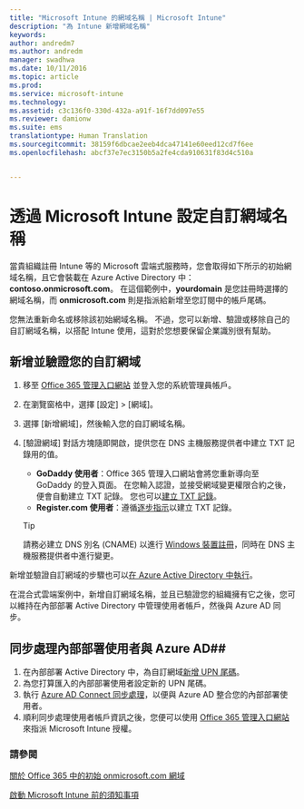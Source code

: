 ```yaml
---
title: "Microsoft Intune 的網域名稱 | Microsoft Intune"
description: "為 Intune 新增網域名稱"
keywords: 
author: andredm7
ms.author: andredm
manager: swadhwa
ms.date: 10/11/2016
ms.topic: article
ms.prod: 
ms.service: microsoft-intune
ms.technology: 
ms.assetid: c3c136f0-330d-432a-a91f-16f7dd097e55
ms.reviewer: damionw
ms.suite: ems
translationtype: Human Translation
ms.sourcegitcommit: 38159f6dbcae2eeb4dca47141e60eed12cd7f6ee
ms.openlocfilehash: abcf37e7ec3150b5a2fe4cda910631f83d4c510a


---
```




# 透過 Microsoft Intune 設定自訂網域名稱

當貴組織註冊 Intune 等的 Microsoft 雲端式服務時，您會取得如下所示的初始網域名稱，且它會裝載在 Azure Active Directory 中：**contoso.onmicrosoft.com**。 在這個範例中，**yourdomain** 是您註冊時選擇的網域名稱，而 **onmicrosoft.com** 則是指派給新增至您訂閱中的帳戶尾碼。

您無法重新命名或移除該初始網域名稱。 不過，您可以新增、驗證或移除自己的自訂網域名稱，以搭配 Intune 使用，這對於您想要保留企業識別很有幫助。

## 新增並驗證您的自訂網域 

1. 移至 [Office 365 管理入口網站](https://portal.office.com/Admin/Default.aspx) 並登入您的系統管理員帳戶。

2. 在瀏覽窗格中，選擇 [設定] &gt; [網域]。

3. 選擇 [新增網域]，然後輸入您的自訂網域名稱。

4. [驗證網域] 對話方塊隨即開啟，提供您在 DNS 主機服務提供者中建立 TXT 記錄用的值。
    - **GoDaddy 使用者**：Office 365 管理入口網站會將您重新導向至 GoDaddy 的登入頁面。 在您輸入認證，並接受網域變更權限合約之後，便會自動建立 TXT 記錄。 您也可以[建立 TXT 記錄](https://support.office.com/en-us/article/Create-DNS-records-at-GoDaddy-for-Office-365-f40a9185-b6d5-4a80-bb31-aa3bb0cab48a?ui=en-US&rs=en-US&ad=US)。
    - **Register.com 使用者**：遵循[逐步指示](https://support.office.com/en-us/article/Create-DNS-records-at-Register-com-for-Office-365-55bd8c38-3316-48ae-a368-4959b2c1684e?ui=en-US&rs=en-US&ad=US#BKMK_verify)以建立 TXT 記錄。

    > [!TIP] 
    > 請務必建立 DNS 別名 (CNAME) 以進行 [Windows 裝置註冊](/Intune/deploy-use/set-up-windows-phone-management-with-microsoft-intune)，同時在 DNS 主機服務提供者中進行變更。

新增並驗證自訂網域的步驟也可以[在 Azure Active Directory 中執行](https://azure.microsoft.com/en-us/documentation/articles/active-directory-add-domain/)。

在混合式雲端案例中，新增自訂網域名稱，並且已驗證您的組織擁有它之後，您可以維持在內部部署 Active Directory 中管理使用者帳戶，然後與 Azure AD 同步。

## 同步處理內部部署使用者與 Azure AD##

1. 在內部部署 Active Directory 中，為自訂網域[新增 UPN 尾碼](https://technet.microsoft.com/en-us/library/cc772007.aspx)。
2. 為您打算匯入的內部部署使用者設定新的 UPN 尾碼。
3. 執行 [Azure AD Connect 同步處理](https://azure.microsoft.com/en-us/documentation/articles/active-directory-aadconnect/)，以便與 Azure AD 整合您的內部部署使用者。
4. 順利同步處理使用者帳戶資訊之後，您便可以使用 [Office 365 管理入口網站](https://portal.office.com/Admin/Default.aspx)來指派 Microsoft Intune 授權。

### 請參閱

[關於 Office 365 中的初始 onmicrosoft.com 網域](https://support.office.com/en-us/article/About-your-initial-onmicrosoft-com-domain-in-Office-365-B9FC3018-8844-43F3-8DB1-1B3A8E9CFD5A?ui=en-US&rs=en-US&ad=US)

[啟動 Microsoft Intune 前的須知事項](what-to-know-before-you-start-microsoft-intune.md)



<!--HONumber=Oct16_HO2-->



